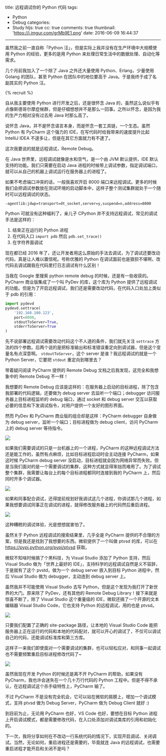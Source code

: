 title: 远程调试你的 Python 代码
tags:
  - Python
  - Debug
categories:
  - Study
hljs: true
cc: true
comments: true
thumbnail: 'https://i.imgur.com/grMb9E1.png'
date: 2016-06-09 16:44:37
---


虽然我之前一直自称「Python 汪」，但是实际上我并没有在生产环境中大规模使用 Python 的经验，更多的是用 Python 来处理日常生活中的数据处理、自动化等需求。

几个月前我加入了一个除了 Java 之外还大量使用 Python、Erlang，少量使用 Golang 的团队，甚至 Python 在团队中的地位要高于 Java。于是我终于成了名副其实的 Python 汪。

<!-- more --><!-- indicate-the-source -->

{% recruit %}

自从我主要使用 Python 进行开发之后，还是很怀念 Java 的，虽然这么说似乎有点像斯德哥尔摩症候群，但是仔细想想并不是那么一回事。之所以怀念，是因为我的生产力相对没有过去用 Java 时那么高了。

说怀念 Java，并不是怀念语言本身，而是怀念一套工具链，一个生态。虽然 Python 有 PyCharm 这个强力的 IDE，在写代码时给我带来的速度提升比起 IntelliJ IDEA 不遑多让，但是在其它方面就力有不逮了。

这次我要说的就是远程调试，Remote Debug。

在 Java 世界里，远程调试就像是水和空气，是一个由 JVM 默认提供，IDE 默认支持的功能。我们只需要在启动 Java 进程的时候带上调试参数，指定调试端口，就可以从自己的机器上调试运行在服务器上的进程了。

如果不考虑端口冲突的话，一般我喜欢开启 8000 端口来远程调试。更多的时候我们会把调试参数放在测试环境的启动脚本中，这样子整个测试集群就处于一个随时可以远程调试的状态。

```
-agentlib:jdwp=transport=dt_socket,server=y,suspend=n,address=8000
```

Python 可就没有这种福利了，亲儿子 CPython 并不支持远程调试，常见的调试手法是这样的：

1. 结束正在运行的 Python 进程
2. 在代码入口 `import pdb` 然后 `pdb.set_trace()`
3. 在字符界面调试

现在都已经 2016 年了，还让开发者用这么原始的手法去调试，为了调试还要改动代码，真是让人难以置信呢。号称优雅的 Python 在调试面前也是狼狈不堪啊，改代码去调试跟我在代码里打日志调试有什么区别！

当我在 Google 里搜索 python remote debug 的时候，还是有一些收获的。PyCharm 商业版集成了一个叫 PyDev 的库，这个库为 Python 提供了远程调试的功能。但是为了开启远程调试，我们还是需要改动代码，在代码入口处加上类似于 pdb 的引用：

```python
import pydevd
pydevd.settrace(
    '192.168.100.123', 
    port=8000, 
    stdoutToServer=True, 
    stderrToServer=True
)
```

先不说部署远程调试需要改动代码这个不人道的条件，我们就先关注 `settrace` 方法的四个参数。后两个说的是把标准输出和标准错误重定向到调试器，但是这个变量名有点深意啊。 `stdoutToServer`，这个 server 是谁？我远程调试的就是一个 Python Server，它要把 `stdout` 重定向到哪里去？

带着疑问阅读 PyCharm 提供的 Remote Debug 文档之后我发现，这完全和我想象中的 Remote Debug 不一样！

我想要的 Remote Debug 应该是这样的：在服务器上启动的目标进程，除了包含我部署的代码逻辑，还要做为 debug server 去监听一个端口；debugger 访问服务器上目标进程监听的 debug 端口，通过 socket 和 debug server 交互以获取必要的信息和下发调试指令，对用户提供一个友好的图形界面。

然而 PyDev 和 PyCharm 商业版的组合却是这样：PyCharm debugger 自身做为 debug server，监听一个端口；目标进程做为 debug client，访问 PyCharm 上的 debug server 等待指令。

![](https://i.imgur.com/dV6nzKI.png)

如果我们需要调试的只是一台机器上的一个进程，PyCharm 的这种远程调试方法还是能工作的，虽然有点麻烦，比如目标进程启动时会主动连接 PyCharm，如果这时候 PyCharm debug server 没启动，目标进程就会因为网络异常而失败。但是当我们面对的是一个需要调试的集群，这种方式就显得笨拙而难用了。为了调试整个集群，我需要让每台上的每个目标进程都同时连接到我的 PyCharm 上，然后同时开多个调试器。

![](https://i.imgur.com/9n8ZNxp.png)

如果和同事配合调试，还得提前规划好我调试这几个进程，你调试那几个进程，如果我想要调试同事正在调试的进程，就得修改服务器上的代码然后重启进程。

![](https://i.imgur.com/AyeG2FX.png)

这种糟糕的调试体验，光是想想就害怕了。

虽然关于 Python 远程调试的搜索结果里，几乎全是 PyCharm 提供的不合理的方案，但是我还是找到了我想要的东西。微软提供了一个叫做 ptvsd 的库，可以在 https://pypi.python.org/pypi/ptvsd 获取。

微软不知啥时候搞了个黑科技，为 Visual Studio 添加了 Python 支持，然后 Visual Studio 做为「世界上最好的 IDE」，支持科学的远程调试自然是义不容辞，于是就有了这个 pvstd，做为一个 debug server 嵌入到目标 Python 进程中，然后 Visual Studio 做为 debugger，主动连到 debug server 上。

虽然我并不可能使用 Visual Studio 去写 Python，但是这个发现为我打开了新世界的大门。原来除了 PyDev，还有其他的 Remote Debug Library！接下来就是惊喜不断了，除了 Visual Studio 这个重量级的 IDE，微软还搞了一个开源的文本编辑器 Visual Studio Code，它也支持 Python 的远程调试，用的也是 ptvsd。

![](https://i.imgur.com/9dEPTT2.png)

只要我们配置了正确的 site-package 路径，让本地的 Visual Studio Code 能把服务器上正在运行的代码和本地的代码配对，就可以开心的调试了，不仅可以调试自己的代码，还能调试标准库和第三方库。

这样子一来我们即使面对一个需要调试的集群，也可以轻松应对，和同事一起调试也不需要频繁重启目标进程修改代码了~

![](https://i.imgur.com/BONSeTk.png)

虽然我现在开发 Python 的时候还是离不开 PyCharm 的帮助，如果没有 PyCharm，我也许会迷失在一个几十万行代码的 Python 工程中。但是不得不承认，在远程调试这个杀手级特性上，PyCharm 输了。

不过 PyCharm 不是没有完全机会，它可以站在微软的肩膀上，增加一个调试模式，支持 ptvsd 做为 Debug Server，PyCharm 做为 Debug Client 就好 :)

到目前为止，无论用 PyCharm 也好，VS Code 也好，要想在目标 Python 进程上开启调试模式，都是需要修改代码，在入口处添加对调试类库的引用和初始化的。

下一次，我将分享如何在不改动一行系统代码的情况下，实现开启调试、关闭调试。当然，无论如何，重启进程还是需要的，毕竟就连 Java 的远程调试，也需要重启进程才能开启和关闭不是吗？



